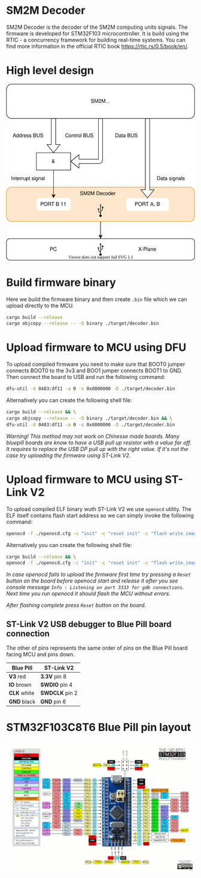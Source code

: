 # SM2M Decoder
SM2M Decoder is the decoder of the SM2M computing units signals.
The firmware is developed for STM32F103 microcontroller.
It is build using the RTIC - a concurrency framework for building real-time systems.
You can find more information in the official RTIC book https://rtic.rs/0.5/book/en/.

# High level design
![High level design](design.svg)

# Build firmware binary
Here we build the firmware binary and then create `.bin` file which we can upload directly to the MCU.
```bash
cargo build --release
cargo objcopy --release -- -O binary ./target/decoder.bin
```

# Upload firmware to MCU using DFU
To upload compiled firmware you need to make sure that BOOT0 jumper connects BOOT0 to the 3v3 and BOO1 jumper connects BOOT1 to GND.
Then connect the board to USB and run the following command:
```bash
dfu-util -d 0483:df11 -a 0 -s 0x8000000 -D ./target/decoder.bin
```

Alternatively you can create the following shell file:
```bash
cargo build --release && \
cargo objcopy --release -- -O binary ./target/decoder.bin && \
dfu-util -d 0483:df11 -a 0 -s 0x8000000 -D ./target/decoder.bin
```

_Warning!
This method may not work on Chinesse made boards.
Many bluepill boards are know to have a USB pull up resistor with a value far off. It requires to replace the USB DP pull up with the right value. If it's not the case try uploading the firmware using ST-Link V2._

# Upload firmware to MCU using ST-Link V2
To upload compiled ELF binary wuth ST-Link V2 we use `openocd` utility. The ELF itself contains flash start address so we can simply invoke the following command:
```bash
openocd -f ./openocd.cfg -c "init" -c "reset init" -c "flash write_image erase ./target/thumbv7m-none-eabi/release/sm2m-decoder" -c "shutdown"
```

Alternatively you can create the following shell file:
```bash
cargo build --release && \
openocd -f ./openocd.cfg -c "init" -c "reset init" -c "flash write_image erase ./target/thumbv7m-none-eabi/release/sm2m-decoder" -c "shutdown"
```

_In case openocd fails to upload the firmware first time try pressing a `Reset` button on the board before openocd start and release it after you see console message `Info : Listening on port 3333 for gdb connections`. Next time you run openocd it should flash the MCU without errors._

_After flashing complete press `Reset` button on the board._

## ST-Link V2 USB debugger to Blue Pill board connection
The other of pins represents the same order of pins on the Blue Pill board facing MCU and pins down.

| Blue Pill | ST-Link V2 |
| --- | --- |
| **V3** red | **3.3V** pin 8 |
| **IO** brown | **SWDIO** pin 4 |
| **CLK** white | **SWDCLK** pin 2 |
| **GND** black | **GND** pin 6 |

# STM32F103C8T6 Blue Pill pin layout
![STM32F103C8T6 Blue Pill pin layout](STM32F103C8T6-Blue-Pill-pin-layout.gif)
